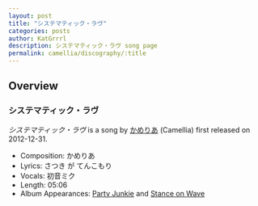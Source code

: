 ```yaml
---
layout: post
title: "システマティック・ラヴ"
categories: posts
author: KatGrrrl
description: システマティック・ラヴ song page
permalink: camellia/discography/:title
---
```


## Overview

### システマティック・ラヴ

*システマティック・ラヴ* is a song by [かめりあ](<{% link postsWiki/_posts/2023-12-10-camellia.md %}>) (Camellia) first released on 2012-12-31.

* Composition: かめりあ
* Lyrics: さつき が てんこもり
* Vocals: 初音ミク
* Length: 05:06
* Album Appearances: [Party Junkie](https://www.nicovideo.jp/watch/sm19696423) and [Stance on Wave](<{% link postsInclude/_posts/camellia/albums/Stance-on-Wave/2023-12-06-Stance-on-Wave.md %}>)
